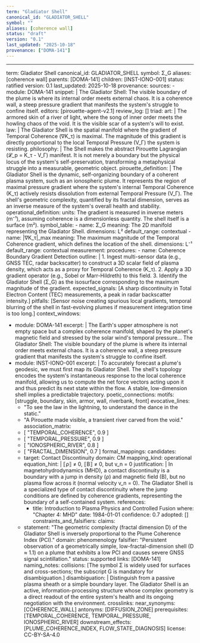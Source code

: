 ```yaml
---
term: "Gladiator Shell"
canonical_id: "GLADIATOR_SHELL"
symbol: ""
aliases: [coherence wall]
status: "draft"
version: "0.1"
last_updated: "2025-10-18"
provenance: ["DOMA-141"]
---
```


---
term: Gladiator Shell
canonical_id: GLADIATOR_SHELL
symbol: Σ_G
aliases: [coherence wall]
parents: [DOMA-141]
children: [INST-IONO-001]
status: ratified
version: 0.1
last_updated: 2025-10-18
provenance:
  sources:
    - module: DOMA-141
      snippet: |
        The Gladiator Shell: The visible boundary of the plume is where its internal order meets external chaos. It is a coherence wall, a steep pressure gradient that manifests the system's struggle to confine itself.
  editors: [pirouette-agent-v2.1]
  review_log: []
triad:
  art: |
    The armored skin of a river of light, where the song of inner order meets the howling chaos of the void. It is the visible scar of a system's will to exist.
  law: |
    The Gladiator Shell is the spatial manifold where the gradient of Temporal Coherence (∇K_τ) is maximal. The magnitude of this gradient is directly proportional to the local Temporal Pressure (V_Γ) the system is resisting.
  philosophy: |
    The Shell makes the abstract Pirouette Lagrangian (𝓛_p = K_τ - V_Γ) manifest. It is not merely a boundary but the physical locus of the system's self-preservation, transforming a metaphysical struggle into a measurable, geometric object.
pirouette_definition: |
  The Gladiator Shell is the dynamic, self-organizing boundary of a coherent plasma system, such as an ionospheric plume. It represents the region of maximal pressure gradient where the system's internal Temporal Coherence (K_τ) actively resists dissolution from external Temporal Pressure (V_Γ). The shell's geometric complexity, quantified by its fractal dimension, serves as an inverse measure of the system's overall health and stability.
operational_definition:
  units: The gradient is measured in inverse meters (m⁻¹), assuming coherence is a dimensionless quantity. The shell itself is a surface (m²).
  symbol_table:
    - name: Σ_G
      meaning: The 2D manifold representing the Gladiator Shell.
      dimensions: L²
      default_range: contextual
    - name: |∇K_τ|_max
      meaning: The maximum magnitude of the Temporal Coherence gradient, which defines the location of the shell.
      dimensions: L⁻¹
      default_range: contextual
  measurement:
    procedures:
      - name: Coherence Boundary Gradient Detection
        outline: |
          1. Ingest multi-sensor data (e.g., GNSS TEC, radar backscatter) to construct a 3D scalar field of plasma density, which acts as a proxy for Temporal Coherence (K_τ).
          2. Apply a 3D gradient operator (e.g., Sobel or Marr-Hildreth) to this field.
          3. Identify the Gladiator Shell (Σ_G) as the isosurface corresponding to the maximum magnitude of the gradient.
        expected_signals: [A sharp discontinuity in Total Electron Content (TEC) measurements, a peak in radar backscatter intensity.]
        pitfalls: [Sensor noise creating spurious local gradients, temporal blurring of the shell in fast-evolving plumes if measurement integration time is too long.]
context_windows:
  - module: DOMA-141
    excerpt: |
      The Earth's upper atmosphere is not empty space but a complex coherence manifold, shaped by the planet's magnetic field and stressed by the solar wind's temporal pressure... The Gladiator Shell: The visible boundary of the plume is where its internal order meets external chaos. It is a coherence wall, a steep pressure gradient that manifests the system's struggle to confine itself.
  - module: INST-IONO-001
    excerpt: |
      To accurately forecast a plume's geodesic, we must first map its Gladiator Shell. The shell's topology encodes the system's instantaneous response to the local coherence manifold, allowing us to compute the net force vectors acting upon it and thus predict its next state within the flow. A stable, low-dimension shell implies a predictable trajectory.
poetic_connections:
  motifs: [struggle, boundary, skin, armor, wall, riverbank, front]
  evocative_lines:
    - "To see the law in the lightning, to understand the dance in the static."
    - "A Pirouette made visible, a transient river carved from the void."
  association_matrix:
    - [ "TEMPORAL_COHERENCE", 0.9 ]
    - [ "TEMPORAL_PRESSURE", 0.9 ]
    - [ "IONOSPHERIC_RIVER", 0.8 ]
    - [ "FRACTAL_DIMENSION", 0.7 ]
formal_mappings:
  candidates:
    - target: Contact Discontinuity
      domain: CM
      mapping_kind: operational
      equation_hint: |
        ⟦ρ⟧ ≠ 0, ⟦B⟧ ≠ 0, but v_n = 0
      justification: |
        In magnetohydrodynamics (MHD), a contact discontinuity is a boundary with a jump in density (ρ) and magnetic field (B), but no plasma flow across it (normal velocity v_n = 0). The Gladiator Shell is a specialized type of contact discontinuity where the jump conditions are defined by coherence gradients, representing the boundary of a self-contained system.
      references:
        - title: Introduction to Plasma Physics and Controlled Fusion
          where: "Chapter 4: MHD"
          date: 1984-01-01
      confidence: 0.7
  adopted: []
constraints_and_falsifiers:
  claims:
    - statement: "The geometric complexity (fractal dimension D) of the Gladiator Shell is inversely proportional to the Plume Coherence Index (PCI)."
      domain: phenomenology
      falsifier: "Persistent observation of a geometrically simple, low-fractal-dimension shell (D ≈ 1.1) on a plume that exhibits a low PCI and causes severe GNSS signal scintillation."
      status: supported
      links: [DOMA-141]
naming_notes:
  collisions: [The symbol Σ is widely used for surfaces and cross-sections; the subscript G is mandatory for disambiguation.]
  disambiguation: |
    Distinguish from a passive plasma sheath or a simple boundary layer. The Gladiator Shell is an active, information-processing structure whose complex geometry is a direct readout of the entire system's health and its ongoing negotiation with the environment.
crosslinks:
  near_synonyms: [COHERENCE_WALL]
  antonyms: [DIFFUSION_ZONE]
  prerequisites: [TEMPORAL_COHERENCE, TEMPORAL_PRESSURE, IONOSPHERIC_RIVER]
  downstream_effects: [PLUME_COHERENCE_INDEX, FLOW_STATE_DIAGNOSIS]
license: CC-BY-SA-4.0